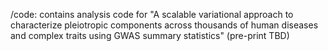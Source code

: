 /code: contains analysis code for "A scalable variational approach to characterize pleiotropic components across thousands of human diseases and complex traits using GWAS summary statistics" (pre-print TBD)
